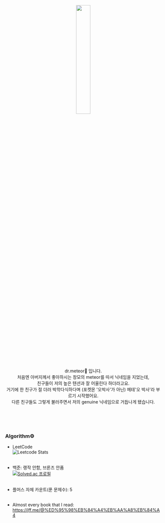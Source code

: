 
<div align="center">
<img width="30%" src="https://user-images.githubusercontent.com/48075848/198173770-7422ba47-cc27-491a-9d76-9e8c87aed0fc.png"/><br>
dr.meteor🌠 입니다.<br>처음엔 아버지께서 좋아하시는 창모의 meteor를 따서 닉네임을 지었는데,<br>친구들이 저의 높은 텐션과 잘 어울린다 하더라고요.<br>거기에 한 친구가 절 더러 박학다식하다며 (포켓몬 '오박사'가 아닌) 메테'오 박사'라 부르기 시작했어요. <br>다른 친구들도 그렇게 불러주면서 저의 genuine 닉네임으로 거듭나게 됐습니다.</div><br><br>
<br><br>

### Algorithm⚙️
- LeetCode<br>
![Leetcode Stats](https://leetcode.card.workers.dev/?username=secureWKkim)
<br><br>
- 백준: 랭작 안함, 브론즈 안품<br>
[![Solved.ac
프로필](http://mazassumnida.wtf/api/v2/generate_badge?boj=abgkf6)](https://solved.ac/abgkf6)
<br><br>
- 플머스 자체 카운트(푼 문제수): 5<br><br>

- Almost every book that I read: https://jff.me/@%ED%95%98%EB%84%A4%EB%AA%A8%EB%84%A4
<!--
**secureWKkim/secureWKkim** is a ✨ _special_ ✨ repository because its `README.md` (this file) appears on your GitHub profile.

Here are some ideas to get you started:

- 🔭 I’m currently working on ...
- 🌱 I’m currently learning ...
- 👯 I’m looking to collaborate on ...
- 🤔 I’m looking for help with ...
- 💬 Ask me about ...
- 📫 How to reach me: ...
- 😄 Pronouns: ...
- ⚡ Fun fact: ...
-->

